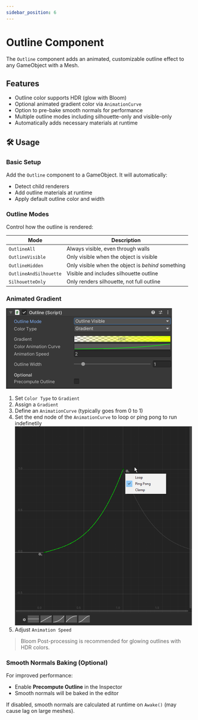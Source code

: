 ```yaml
---
sidebar_position: 6
---
```

# Outline Component

The `Outline` component adds an animated, customizable outline effect to any GameObject with a Mesh.

## Features

- Outline color supports HDR (glow with Bloom)  
- Optional animated gradient color via `AnimationCurve`  
- Option to pre-bake smooth normals for performance  
- Multiple outline modes including silhouette-only and visible-only  
- Automatically adds necessary materials at runtime  


## 🛠 Usage

### Basic Setup

Add the `Outline` component to a GameObject. It will automatically:

- Detect child renderers
- Add outline materials at runtime
- Apply default outline color and width

### Outline Modes

Control how the outline is rendered:

| Mode | Description |
|------|-------------|
| `OutlineAll` | Always visible, even through walls |
| `OutlineVisible` | Only visible when the object is visible |
| `OutlineHidden` | Only visible when the object is *behind* something |
| `OutlineAndSilhouette` | Visible and includes silhouette outline |
| `SilhouetteOnly` | Only renders silhouette, not full outline |


### Animated Gradient
![animated gradient](img/Outline_Component.png)
1. Set `Color Type` to `Gradient`
2. Assign a `Gradient`
3. Define an `AnimationCurve` (typically goes from 0 to 1)
4. Set the end node of the `AnimationCurve` to loop or ping pong to run indefinetily
    ![animation curve](img/AnimationCurve.png)
6. Adjust `Animation Speed`
>  Bloom Post-processing is recommended for glowing outlines with HDR colors.

###  Smooth Normals Baking (Optional)

For improved performance:

- Enable **Precompute Outline** in the Inspector
- Smooth normals will be baked in the editor

If disabled, smooth normals are calculated at runtime on `Awake()` (may cause lag on large meshes).
